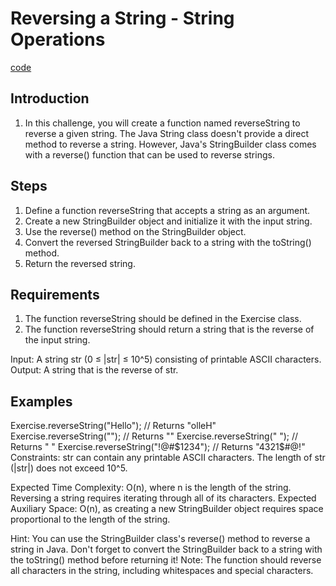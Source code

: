 # Reversing a String - String Operations

[code](Exercise005.java)

## Introduction

1. In this challenge, you will create a function named reverseString to reverse a given string. The Java String class doesn't provide a direct method to reverse a string. However, Java's StringBuilder class comes with a reverse() function that can be used to reverse strings.

## Steps

1. Define a function reverseString that accepts a string as an argument.
2. Create a new StringBuilder object and initialize it with the input string.
3. Use the reverse() method on the StringBuilder object.
4. Convert the reversed StringBuilder back to a string with the toString() method.
5. Return the reversed string.

## Requirements

1. The function reverseString should be defined in the Exercise class.
2. The function reverseString should return a string that is the reverse of the input string.

Input: A string str (0 ≤ |str| ≤ 10^5) consisting of printable ASCII characters.
Output: A string that is the reverse of str.

## Examples

Exercise.reverseString("Hello"); // Returns "olleH"
Exercise.reverseString(""); // Returns ""
Exercise.reverseString("   "); // Returns "   "
Exercise.reverseString("!@#$1234"); // Returns "4321$#@!"
Constraints: str can contain any printable ASCII characters. The length of str (|str|) does not exceed 10^5.

Expected Time Complexity: O(n), where n is the length of the string. Reversing a string requires iterating through all of its characters.
Expected Auxiliary Space: O(n), as creating a new StringBuilder object requires space proportional to the length of the string.

Hint: You can use the StringBuilder class's reverse() method to reverse a string in Java. Don't forget to convert the StringBuilder back to a string with the toString() method before returning it!
Note: The function should reverse all characters in the string, including whitespaces and special characters.
